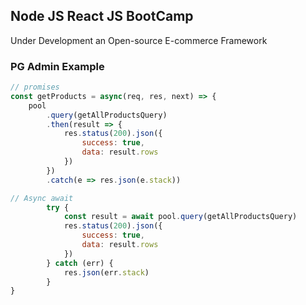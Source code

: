 ## Node JS React JS BootCamp
Under Development an Open-source E-commerce Framework

### PG Admin Example
```js
// promises
const getProducts = async(req, res, next) => {  
    pool
        .query(getAllProductsQuery)
        .then(result => {
            res.status(200).json({
                success: true,
                data: result.rows
            })
        })
        .catch(e => res.json(e.stack))

// Async await
        try {
            const result = await pool.query(getAllProductsQuery)
            res.status(200).json({
                success: true,
                data: result.rows
            })
        } catch (err) {
            res.json(err.stack)
        }
}
```
